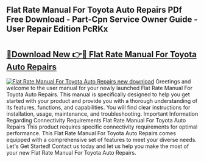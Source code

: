 ## Flat Rate Manual For Toyota Auto Repairs PDf Free Download - Part-Cpn Service Owner Guide - User Repair Edition PcRKx

# <h2><a href="http://bc47871.oget.top/?id=Flat+Rate+Manual+For+Toyota+Auto+Repairs">🔗Download New 👉🔴 Flat Rate Manual For Toyota Auto Repairs</a></h2>

[![Flat Rate Manual For Toyota Auto Repairs new download](https://i.imgur.com/5g1atiW.png)](http://bc47871.oget.top/?id=Flat+Rate+Manual+For+Toyota+Auto+Repairs)
Greetings and welcome to the user manual for your newly launched Flat Rate Manual For Toyota Auto Repairs. This manual is specifically designed to help you get started with your product and provide you with a thorough understanding of its features, functions, and capabilities. You will find clear instructions for installation, usage, maintenance, and troubleshooting. Important Information Regarding Connectivity Requirements Flat Rate Manual For Toyota Auto Repairs This product requires specific connectivity requirements for optimal performance. This Flat Rate Manual For Toyota Auto Repairs comes equipped with a comprehensive set of features to meet your diverse needs. Let's Get Started! Contact us today and let us help you make the most of your new Flat Rate Manual For Toyota Auto Repairs.
